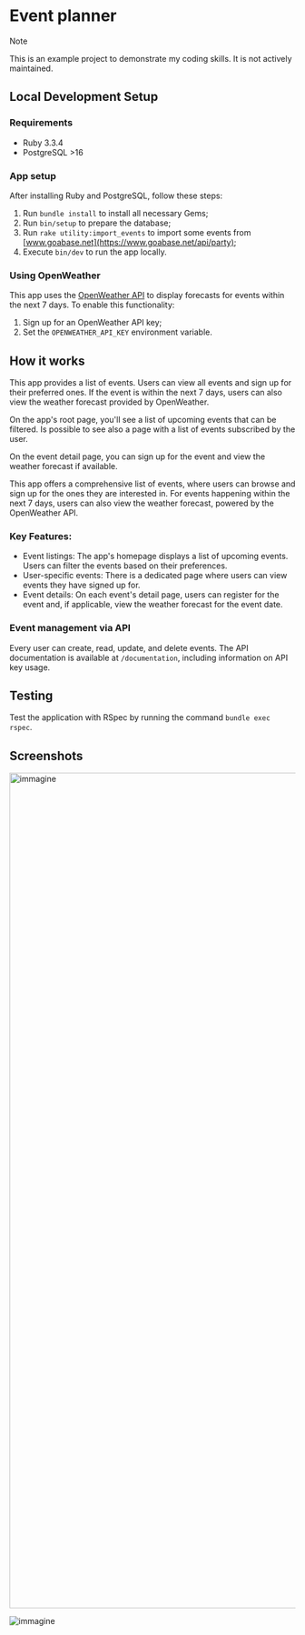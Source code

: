 # Event planner

> [!NOTE]
> This is an example project to demonstrate my coding skills. It is not actively maintained.

## Local Development Setup

### Requirements

* Ruby 3.3.4
* PostgreSQL >16

### App setup

After installing Ruby and PostgreSQL, follow these steps:

1. Run `bundle install` to install all necessary Gems;
2. Run `bin/setup` to prepare the database;
3. Run `rake utility:import_events` to import some events from [www.goabase.net](https://www.goabase.net/api/party);
4. Execute `bin/dev` to run the app locally.

### Using OpenWeather

This app uses the [OpenWeather API](https://openweathermap.org/) to display forecasts for events within the next 7 days. To enable this functionality:

1. Sign up for an OpenWeather API key;
2. Set the `OPENWEATHER_API_KEY` environment variable.

## How it works

This app provides a list of events. Users can view all events and sign up for their preferred ones. If the event is within the next 7 days, users can also view the weather forecast provided by OpenWeather.

On the app's root page, you'll see a list of upcoming events that can be filtered. Is possible to see also a page with a list of events subscribed by the user.

On the event detail page, you can sign up for the event and view the weather forecast if available.

This app offers a comprehensive list of events, where users can browse and sign up for the ones they are interested in. For events happening within the next 7 days, users can also view the weather forecast, powered by the OpenWeather API.

### Key Features:

* Event listings: The app's homepage displays a list of upcoming events. Users can filter the events based on their preferences.
* User-specific events: There is a dedicated page where users can view events they have signed up for.
* Event details: On each event's detail page, users can register for the event and, if applicable, view the weather forecast for the event date.

### Event management via API

Every user can create, read, update, and delete events. The API documentation is available at `/documentation`, including information on API key usage.

## Testing

Test the application with RSpec by running the command `bundle exec rspec`.

## Screenshots 

<img width="1470" alt="immagine" src="https://github.com/user-attachments/assets/880dee4e-ab64-4bc8-82e4-f2583ece0a6e">

![immagine](https://github.com/user-attachments/assets/2d7c325c-517a-4f81-8c89-fefbe1cada8f)
